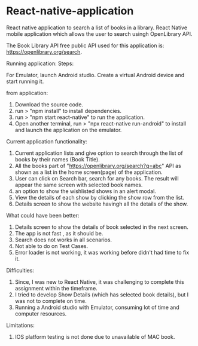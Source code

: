 # React-native-application
React native application to search a list of books in a library.
React Native mobile application which allows the user to search usingh OpenLibrary API.



The Book Library API free public API used for this application is: https://openlibrary.org/search.

Running application: 
Steps:

For Emulator, launch Android studio. 
Create a virtual Android device and start running it. 

from application: 

1. Download the source code.
2. run > "npm install" to install dependencies.
3. run > "npm start react-native" to run the application. 
4. Open another terminal, run > "npx react-native run-android" to install and launch the application on the emulator. 


Current application functionality:
1. Current application lists and give option to search through the list of books by their names (Book Title). 
2. All the books part of "https://openlibrary.org/search?q=abc" API as shown as a list in the home screen(page) of the application. 
3. User can click on Search bar, search for any books. The result will appear the same screen with selected book names. 
4. an option to show the wishlisted shows in an alert modal. 
5. View the details of each show by clicking the show row from the list. 
6. Details screen to show the website havingh all the details of the show. 

What could have been better:
1. Details screen to show the details of book selected in the next screen.
2. The app is not fast , as it should be.
3. Search does not works in all scenarios.
4. Not able to do on Test Cases.
5. Error loader is not working, it was working before didn't had time to fix it.

Difficulties:
1. Since, I was new to React Native, it was challenging to complete this assignment within the timeframe.
2. I tried to develop Show Details (which has selected book details), but I was not to complete on time.
3. Running a Android studio with Emulator, consuming lot of time and computer resources.


Limitations:
1. IOS platform testing is not done due to unavailable of MAC book. 



